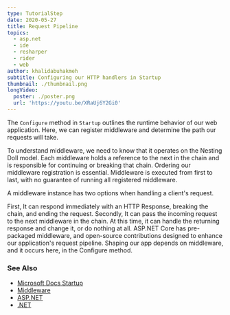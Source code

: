 ```yaml
---
type: TutorialStep
date: 2020-05-27
title: Request Pipeline
topics:
  - asp.net
  - ide
  - resharper
  - rider
  - web
author: khalidabuhakmeh
subtitle: Configuring our HTTP handlers in Startup
thumbnail: ./thumbnail.png
longVideo:
  poster: ./poster.png
  url: 'https://youtu.be/XRaUj6Y2Gi0'
---
```


The `Configure` method in `Startup` outlines the runtime behavior of our web application. Here, we can register middleware and determine the path our requests will take.

To understand middleware, we need to know that it operates on the Nesting Doll model. Each middleware holds a reference to the next in the chain and is responsible for continuing or breaking that chain. Ordering our middleware registration is essential. Middleware is executed from first to last, with no guarantee of running all registered middleware.

A middleware instance has two options when handling a client's request.

First, It can respond immediately with an HTTP Response, breaking the chain, and ending the request.
Secondly, It can pass the incoming request to the next middleware in the chain. At this time, it can handle the returning response and change it, or do nothing at all.
ASP.NET Core has pre-packaged middleware, and open-source contributions designed to enhance our application's request pipeline. Shaping our app depends on middleware, and it occurs here, in the Configure method.

### See Also

- [Microsoft Docs Startup](https://docs.microsoft.com/en-us/aspnet/core/fundamentals/startup?view=aspnetcore-3.1)
- [Middleware](https://docs.microsoft.com/en-us/aspnet/core/fundamentals/middleware/?view=aspnetcore-3.1)
- [ASP.NET](https://dotnet.microsoft.com/apps/aspnet)
- [.NET](https://dot.net/)
